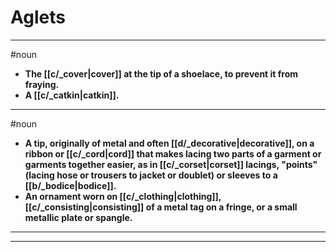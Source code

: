 # Aglets
---
#noun
- **The [[c/_cover|cover]] at the tip of a shoelace, to prevent it from fraying.**
- **A [[c/_catkin|catkin]].**
---
#noun
- **A tip, originally of metal and often [[d/_decorative|decorative]], on a ribbon or [[c/_cord|cord]] that makes lacing two parts of a garment or garments together easier, as in [[c/_corset|corset]] lacings, "points" (lacing hose or trousers to jacket or doublet) or sleeves to a [[b/_bodice|bodice]].**
- **An ornament worn on [[c/_clothing|clothing]], [[c/_consisting|consisting]] of a metal tag on a fringe, or a small metallic plate or spangle.**
---
---
